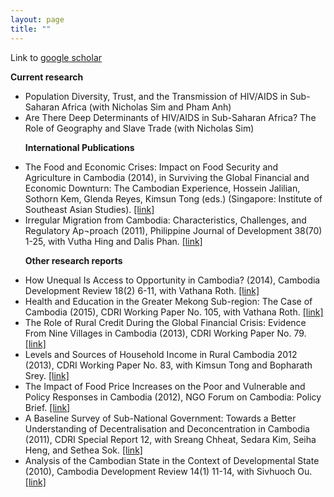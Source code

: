 ```yaml
--- 
layout: page
title: ""
---
```


Link to <a href="https://scholar.google.com/citations?user=i74iQN8AAAAJ"> google scholar </a>


<p><b>Current research</b></p>

<ul>

<li> Population Diversity, Trust, and the Transmission of HIV/AIDS in Sub-Saharan Africa (with Nicholas Sim and Pham Anh)

<li> Are There Deep Determinants of HIV/AIDS in Sub-Saharan Africa? The Role of Geography and Slave Trade (with Nicholas Sim)

<p><b>International Publications</b></p>
  
<li>The Food and Economic Crises: Impact on Food Security and Agriculture in Cambodia (2014), in Surviving the Global Financial and Economic Downturn: The Cambodian Experience, Hossein Jalilian, Sothorn Kem, Glenda Reyes, Kimsun Tong (eds.) (Singapore: Institute of Southeast Asian Studies).  <a href= "https://bookshop.iseas.edu.sg/publication/1967"> [link] </a>

<li> Irregular Migration from Cambodia: Characteristics, Challenges, and Regulatory Ap¬proach (2011), Philippine Journal of Development 38(70) 1-25, with Vutha Hing and Dalis Phan. <a href= "https://dirp4.pids.gov.ph/webportal/CDN/PUBLICATIONS/pidspjd11-cambodia.pdf"> [link] </a>


<p><b>Other research reports</b></p>


  
<li> How Unequal Is Access to Opportunity in Cambodia? (2014), Cambodia Development Review 18(2) 6-11, with Vathana Roth. <a href= "https://cdri.org.kh/wp-content/uploads/cdr14-2e.pdf"> [link] </a>
    
<li> Health and Education in the Greater Mekong Sub-region: The Case of Cambodia (2015), CDRI Working Paper No. 105, with Vathana Roth. <a href= "https://cdri.org.kh/wp-content/uploads/gmsdan9b.pdf"> [link] </a>  
  
<li> The Role of Rural Credit During the Global Financial Crisis: Evidence From Nine Villages in Cambodia (2013), CDRI Working Paper No. 79. <a href= "https://cdri.org.kh/wp-content/uploads/wp79e.pdf"> [link]  </a>   
 
<li> Levels and Sources of Household Income in Rural Cambodia 2012 (2013), CDRI Working Paper No. 83, with Kimsun Tong and Bopharath Srey.  <a href= "https://cdri.org.kh/wp-content/uploads/wp83e.pdf"> [link] </a>    
  
<li> The Impact of Food Price Increases on the Poor and Vulnerable and Policy Responses in Cambodia (2012), NGO Forum on Cambodia: Policy Brief.   <a href= "http://ngoforum.org.kh/files/ecop_brief_rising_food_price_en_2012_12_06_kh.pdf"> [link] </a> 
     
<li> A Baseline Survey of Sub-National Government: Towards a Better Understanding of Decentralisation and Deconcentration in Cambodia (2011), CDRI Special Report 12, with Sreang Chheat, Sedara Kim, Seiha Heng, and Sethea Sok. <a href= "https://cdri.org.kh/wp-content/uploads/sr12e.pdf"> [link] </a>  
  
 <li> Analysis of the Cambodian State in the Context of Developmental State (2010), Cambodia Development Review 14(1) 11-14, with Sivhuoch Ou. <a href= "https://cdri.org.kh/wp-content/uploads/cdr10-1e-1.pdf"> [link] </a> 
 
   

  </ul>
